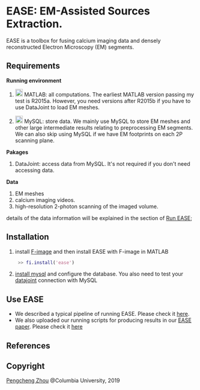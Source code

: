# EASE: EM-Assisted Sources Extraction. 

EASE is a toolbox for fusing calcium imaging data and densely reconstructed Electron Microscopy (EM) segments. 

## Requirements 
**Running environment**
1. <img src="https://upload.wikimedia.org/wikipedia/commons/2/21/Matlab_Logo.png" height="20" /> MATLAB: all computations. The earliest MATLAB version passing my test is R2015a. However, you need versions after R2015b if you have to use DataJoint to load EM meshes. 

2. <img src="https://upload.wikimedia.org/wikipedia/en/6/62/MySQL.svg" height="20"/> MySQL: store data. We mainly use MySQL to store EM meshes and other large intermediate results relating to preprocessing EM segments. We can also skip using MySQL if we have EM footprints on each 2P scanning plane.   

**Pakages** 

1. DataJoint: access data from MySQL. It's not required if you don't need accessing data.  

**Data**

1. EM meshes 
2. calcium imaging videos. 
3. high-resolution 2-photon scanning of the imaged volume. 

details of the data information will be explained in the section of [Run EASE](run-ease); 

## Installation
1. install [F-image](https://github.com/zhoupc/F-image) and then install EASE with F-image in MATLAB 
   ```matlab 
    >> fi.install('ease')
   ```
2. [install mysql](https://dev.mysql.com/doc/refman/8.0/en/installing.html) and configure the database. You also need to test your [datajoint](https://docs.datajoint.io/matlab/admin/Admin.html) connection with MySQL
## Use EASE 
* We described a typical pipeline of running EASE. Please check it [here](./how_to_use.md).
* We also uploaded our running scripts for producing results in our [EASE paper](xxx). Please check it [here](https://github.com/zhoupc/ease_project)

## References 
## Copyright 
[Pengcheng Zhou](https://zhoupc.github.io) @Columbia University, 2019



